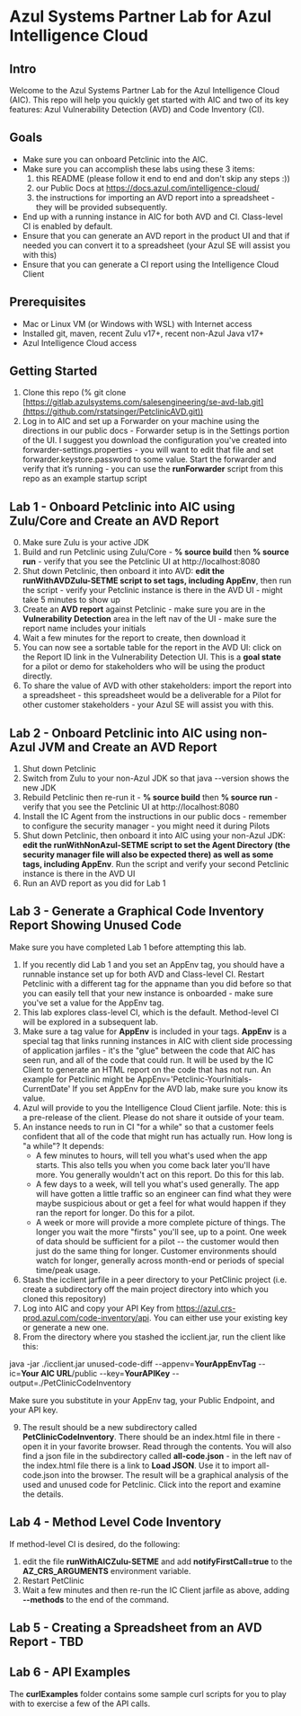 # Azul Systems Partner Lab for Azul Intelligence Cloud

## Intro

Welcome to the Azul Systems Partner Lab for the Azul Intelligence Cloud (AIC). This repo will help you quickly get started with AIC and two of its key features: Azul Vulnerability Detection (AVD) and Code Inventory (CI).

## Goals

- Make sure you can onboard Petclinic into the AIC.
- Make sure you can accomplish these labs using these 3 items:
    1. this README (please follow it end to end and don't skip any steps :))
    2. our Public Docs at https://docs.azul.com/intelligence-cloud/
    3. the instructions for importing an AVD report into a spreadsheet - they will be provided subsequently.
- End up with a running instance in AIC for both AVD and CI. Class-level CI is enabled by default.
- Ensure that you can generate an AVD report in the product UI and that if needed you can convert it to a spreadsheet (your Azul SE will assist you with this)
- Ensure that you can generate a CI report using the Intelligence Cloud Client

## Prerequisites

- Mac or Linux VM (or Windows with WSL) with Internet access
- Installed git, maven, recent Zulu v17+, recent non-Azul Java v17+
- Azul Intelligence Cloud access

## Getting Started

1. Clone this repo (% git clone [https://gitlab.azulsystems.com/salesengineering/se-avd-lab.git](https://github.com/rstatsinger/PetclinicAVD.git))
2. Log in to AIC and set up a Forwarder on your machine using the directions in our public docs - Forwarder setup is in the Settings portion of the UI. I suggest you download the configuration you've created into forwarder-settings.properties - you will want to edit that file and set forwarder.keystore.password to some value. Start the forwarder and verify that it’s running - you can use the **runForwarder** script from this repo as an example startup script

## Lab 1 - Onboard Petclinic into AIC using Zulu/Core and Create an AVD Report

0. Make sure Zulu is your active JDK
1. Build and run Petclinic using Zulu/Core - **% source build** then **% source run** -  verify that you see the Petclinic UI at http://localhost:8080
2. Shut down Petclinic, then onboard it into AVD: **edit the **runWithAVDZulu-SETME** script to set tags, including AppEnv**, then run the script - verify your Petclinic instance is there in the AVD UI - might take 5 minutes to show up
3. Create an **AVD report** against Petclinic - make sure you are in the **Vulnerability Detection** area in the left nav of the UI - make sure the report name includes your initials
4. Wait a few minutes for the report to create, then download it
5. You can now see a sortable table for the report in the AVD UI: click on the Report ID link in the Vulnerability Detection UI. This is a **goal state** for a pilot or demo for stakeholders who will be using the product directly.
5. To share the value of AVD with other stakeholders: import the report into a spreadsheet - this spreadsheet would be a deliverable for a Pilot for other customer stakeholders - your Azul SE will assist you with this.

## Lab 2 - Onboard Petclinic into AIC using non-Azul JVM and Create an AVD Report

1. Shut down Petclinic
2. Switch from Zulu to your non-Azul JDK so that java --version shows the new JDK
3. Rebuild Petclinic then re-run it  - **% source build** then **% source run** - verify that you see the Petclinic UI at http://localhost:8080
4. Install the IC Agent from the instructions in our public docs - remember to configure the security manager - you might need it during Pilots
5. Shut down Petclinic, then onboard it into AIC using your non-Azul JDK: **edit the **runWithNonAzul-SETME** script to set the Agent Directory (the security manager file will also be expected there) as well as some tags, including AppEnv**. Run the script and verify your second Petclinic instance is there in the AVD UI
6. Run an AVD report as you did for Lab 1

## Lab 3 - Generate a Graphical Code Inventory Report Showing Unused Code

Make sure you have completed Lab 1 before attempting this lab.

1. If you recently did Lab 1 and you set an AppEnv tag, you should have a runnable instance set up for both AVD and Class-level CI. Restart Petclinic with a different tag for the appname than you did before so that you can easily tell that your new instance is onboarded - make sure you've set a value for the AppEnv tag.
2. This lab explores class-level CI, which is the default. Method-level CI will be explored in a subsequent lab.
3. Make sure a tag value for **AppEnv** is included in your tags. **AppEnv** is a special tag that links running instances in AIC with client side processing of application jarfiles - it's the "glue" between the code that AIC has seen run, and all of the code that could run. It will be used by the IC Client to generate an HTML report on the code that has not run. An example for Petclinic might be AppEnv='Petclinic-YourInitials-CurrentDate' If you set AppEnv for the AVD lab, make sure you know its value.
4. Azul will provide to you the Intelligence Cloud Client jarfile. Note: this is a pre-release of the client. Please do not share it outside of your team.
5. An instance needs to run in CI "for a while" so that a customer feels confident that all of the code that might run has actually run. How long is "a while"? It depends:
    - A few minutes to hours, will tell you what's used when the app starts. This also tells you when you come back later you'll have more. You generally wouldn't act on this report. Do this for this lab.
    - A few days to a week, will tell you what's used generally. The app will have gotten a little traffic so an engineer can find what they were maybe suspicious about or get a feel for what would happen if they ran the report for longer. Do this for a pilot.
    - A week or more will provide a more complete picture of things. The longer you wait the more "firsts" you'll see, up to a point. One week of data should be sufficient for a pilot -- the customer would then just do the same thing for longer. Customer environments should watch for longer, generally across month-end or periods of special time/peak usage.
6. Stash the icclient jarfile in a peer directory to your PetClinic project (i.e. create a subdirectory off the main project directory into which you cloned this repository)
7. Log into AIC and copy your API Key from https://azul.crs-prod.azul.com/code-inventory/api. You can either use your existing key or generate a new one.
8. From the directory where you stashed the icclient.jar, run the client like this:

java -jar ./icclient.jar unused-code-diff --appenv=**YourAppEnvTag** --ic=**Your AIC URL**/public --key=**YourAPIKey** --output=./PetClinicCodeInventory

Make sure you substitute in your AppEnv tag, your Public Endpoint, and your API key.

9. The result should be a new subdirectory called **PetClinicCodeInventory**. There should be an index.html file in there - open it in your favorite browser. Read through the contents. You will also find a json file in the subdirectory called **all-code.json** - in the left nav of the index.html file there is a link to **Load JSON**. Use it to import all-code.json into the browser. The result will be a graphical analysis of the used and unused code for Petclinic. Click into the report and examine the details.

## Lab 4 - Method Level Code Inventory

If method-level CI is desired, do the following:

1. edit the file **runWithAICZulu-SETME** and add **notifyFirstCall=true** to the **AZ_CRS_ARGUMENTS** environment variable.
2. Restart PetClinic
3. Wait a few minutes and then re-run the IC Client jarfile as above, adding **--methods** to the end of the command.

## Lab 5 - Creating a Spreadsheet from an AVD Report - TBD

## Lab 6 - API Examples

The **curlExamples** folder contains some sample curl scripts for you to play with to exercise a few of the API calls.







